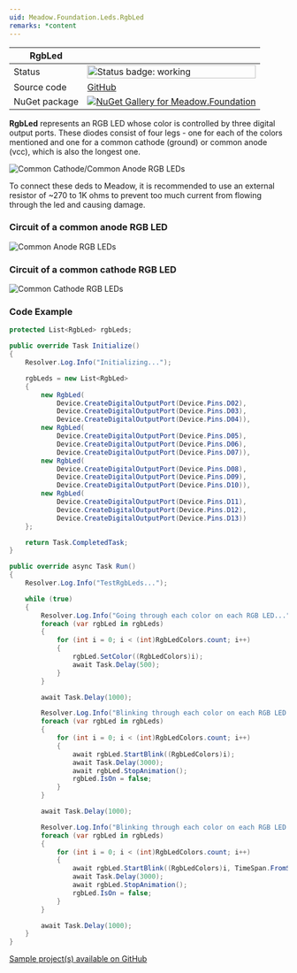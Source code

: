 ```yaml
---
uid: Meadow.Foundation.Leds.RgbLed
remarks: *content
---
```


| RgbLed | |
|--------|--------|
| Status | <img src="https://img.shields.io/badge/Working-brightgreen" style="width: auto; height: -webkit-fill-available;" alt="Status badge: working" /> |
| Source code | [GitHub](https://github.com/WildernessLabs/Meadow.Foundation/tree/main/Source/Meadow.Foundation.Core/Leds) |
| NuGet package | <a href="https://www.nuget.org/packages/Meadow.Foundation/" target="_blank"><img src="https://img.shields.io/nuget/v/Meadow.Foundation.svg?label=Meadow.Foundation" alt="NuGet Gallery for Meadow.Foundation" /></a> |

**RgbLed** represents an RGB LED whose color is controlled by three digital output ports. These diodes consist of four legs - one for each of the colors mentioned and one for a common cathode (ground) or common anode (vcc), which is also the longest one.

![Common Cathode/Common Anode RGB LEDs](../../API_Assets/Meadow.Foundation.Leds.RgbLed/RgbLed.jpg)

To connect these deds to Meadow, it is recommended to use an external resistor of ~270 to 1K ohms to prevent too much current from flowing through the led and causing damage. 

### Circuit of a common anode RGB LED

![Common Anode RGB LEDs](../../API_Assets/Meadow.Foundation.Leds.RgbLed/RgbLed_CommonAnode_Fritzing.png)

### Circuit of a common cathode RGB LED

![Common Cathode RGB LEDs](../../API_Assets/Meadow.Foundation.Leds.RgbLed/RgbLed_CommonCathode_Fritzing.png)

### Code Example

```csharp
protected List<RgbLed> rgbLeds;

public override Task Initialize()
{
    Resolver.Log.Info("Initializing...");

    rgbLeds = new List<RgbLed>
    {
        new RgbLed(
            Device.CreateDigitalOutputPort(Device.Pins.D02),
            Device.CreateDigitalOutputPort(Device.Pins.D03),
            Device.CreateDigitalOutputPort(Device.Pins.D04)),
        new RgbLed(
            Device.CreateDigitalOutputPort(Device.Pins.D05),
            Device.CreateDigitalOutputPort(Device.Pins.D06),
            Device.CreateDigitalOutputPort(Device.Pins.D07)),
        new RgbLed(
            Device.CreateDigitalOutputPort(Device.Pins.D08),
            Device.CreateDigitalOutputPort(Device.Pins.D09),
            Device.CreateDigitalOutputPort(Device.Pins.D10)),
        new RgbLed(
            Device.CreateDigitalOutputPort(Device.Pins.D11),
            Device.CreateDigitalOutputPort(Device.Pins.D12),
            Device.CreateDigitalOutputPort(Device.Pins.D13))
    };

    return Task.CompletedTask;
}

public override async Task Run()
{
    Resolver.Log.Info("TestRgbLeds...");

    while (true)
    {
        Resolver.Log.Info("Going through each color on each RGB LED...");
        foreach (var rgbLed in rgbLeds)
        {
            for (int i = 0; i < (int)RgbLedColors.count; i++)
            {
                rgbLed.SetColor((RgbLedColors)i);
                await Task.Delay(500);
            }
        }

        await Task.Delay(1000);

        Resolver.Log.Info("Blinking through each color on each RGB LED (on 500ms / off 500ms)...");
        foreach (var rgbLed in rgbLeds)
        {
            for (int i = 0; i < (int)RgbLedColors.count; i++)
            {
                await rgbLed.StartBlink((RgbLedColors)i);
                await Task.Delay(3000);
                await rgbLed.StopAnimation();
                rgbLed.IsOn = false;
            }
        }

        await Task.Delay(1000);

        Resolver.Log.Info("Blinking through each color on each RGB LED (on 1s / off 1s)...");
        foreach (var rgbLed in rgbLeds)
        {
            for (int i = 0; i < (int)RgbLedColors.count; i++)
            {
                await rgbLed.StartBlink((RgbLedColors)i, TimeSpan.FromSeconds(1), TimeSpan.FromSeconds(1));
                await Task.Delay(3000);
                await rgbLed.StopAnimation();
                rgbLed.IsOn = false;
            }
        }

        await Task.Delay(1000);
    }
}

```

[Sample project(s) available on GitHub](https://github.com/WildernessLabs/Meadow.Foundation/tree/main/Source/Meadow.Foundation.Core.Samples/Leds.RgbLed_Sample)

